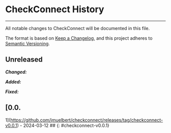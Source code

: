 # CheckConnect History

---

All notable changes to CheckConnect will be documented in this file.

The format is based on [Keep a Changelog](https://keepachangelog.com/en/1.0.0/), and this project adheres to [Semantic Versioning](https://semver.org/spec/v2.0.0.html).

## Unreleased

**_Changed:_**

**_Added:_**

**_Fixed:_**

## [0.0.

1](https://github.com/jmuelbert/checkconnect/releases/tag/checkconnect-v0.0.1) - 2024-03-12 ## {: #checkconnect-v0.0.1}
